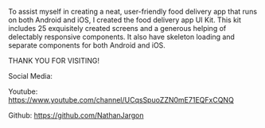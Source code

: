 To assist myself in creating a neat, user-friendly food delivery app that runs on both Android and iOS, I created the food delivery app UI Kit. This kit includes 25 exquisitely created screens and a generous helping of delectably responsive components. It also have skeleton loading and separate components for both Android and iOS. 

THANK YOU FOR VISITING!

Social Media: 

Youtube: https://www.youtube.com/channel/UCqsSpuoZZN0mE71EQFxCQNQ 

Github: https://github.com/NathanJargon
